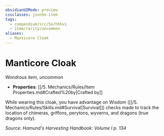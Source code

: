 ```yaml
---
obsidianUIMode: preview
cssclasses: json5e-item
tags:
  - compendium/src/5e/hhhvi
  - item/rarity/uncommon
aliases:
  - Manticore Cloak
---
```

# Manticore Cloak
*Wondrous item, uncommon*  

- **Properties**: [[/5. Mechanics/Rules/Item Properties.md#Crafted%20by\|Crafted by]]

While wearing this cloak, you have advantage on Wisdom ([[/5. Mechanics/Rules/Skills.md#Survival\|Survival]]) checks made to track the location of chimeras, griffons, perytons, wyverns, and dragons (true dragons only).

*Source: Hamund's Harvesting Handbook: Volume I p. 134*
